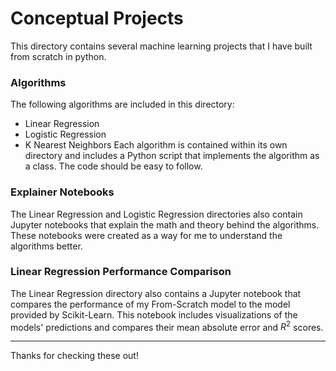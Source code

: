 # Conceptual Projects
This directory contains several machine learning projects that I have built from scratch in python. 

### Algorithms
The following algorithms are included in this directory:

- Linear Regression  
- Logistic Regression
- K Nearest Neighbors
Each algorithm is contained within its own directory and includes a Python script that implements the algorithm as a class. The code should be easy to follow.

### Explainer Notebooks  
The Linear Regression and Logistic Regression directories also contain Jupyter notebooks that explain the math and theory behind the algorithms. These notebooks were created as a way for me to understand the algorithms better.  
  
### Linear Regression Performance Comparison  
The Linear Regression directory also contains a Jupyter notebook that compares the performance of my From-Scratch model to the model provided by Scikit-Learn. This notebook includes visualizations of the models' predictions and compares their mean absolute error and $R^2$ scores.

___
Thanks for checking these out!
